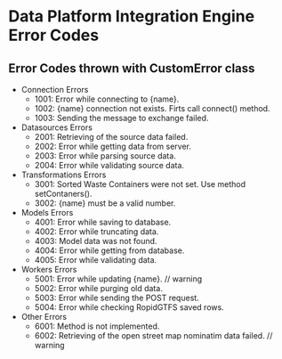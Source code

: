 # Data Platform Integration Engine Error Codes

## Error Codes thrown with CustomError class

- Connection Errors
    - 1001: Error while connecting to {name}.
    - 1002: {name} connection not exists. Firts call connect() method.
    - 1003: Sending the message to exchange failed.
- Datasources Errors
    - 2001: Retrieving of the source data failed.
    - 2002: Error while getting data from server.
    - 2003: Error while parsing source data.
    - 2004: Error while validating source data.
- Transformations Errors
    - 3001: Sorted Waste Containers were not set. Use method setContaners().
    - 3002: {name} must be a valid number.
- Models Errors
    - 4001: Error while saving to database.
    - 4002: Error while truncating data.
    - 4003: Model data was not found.
    - 4004: Error while getting from database.
    - 4005: Error while validating data.
- Workers Errors
    - 5001: Error while updating {name}. // warning
    - 5002: Error while purging old data.
    - 5003: Error while sending the POST request.
    - 5004: Error while checking RopidGTFS saved rows.
- Other Errors
    - 6001: Method is not implemented.
    - 6002: Retrieving of the open street map nominatim data failed. // warning
